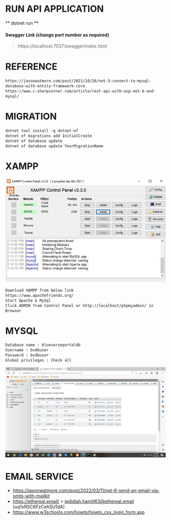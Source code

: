 # RUN API APPLICATION

** dotnet run ** 
#### Swagger Link (change port number as required)
> https://localhost:7037/swagger/index.html
# REFERENCE
```
https://jasonwatmore.com/post/2021/10/26/net-5-connect-to-mysql-database-with-entity-framework-core
https://www.c-sharpcorner.com/article/rest-api-with-asp-net-6-and-mysql/
```

# MIGRATION 

```
dotnet tool install -g dotnet-ef
dotnet ef migrations add InitialCreate
dotnet ef database update
dotnet ef database update YourMigrationName
```

# XAMPP
![Alt text](./Images/XAMPP_ControlPanel.jpg?raw=true "XAMPP Control Panel")
```
Download XAMPP from below link
https://www.apachefriends.org/
Start Apache & MySql
Click ADMIN from Control Panel or http://localhost/phpmyadmin/ in Browser
```

# MYSQL 
```
Database name : blueverseportaldb
Username : bvdbuser
Password : bvdbuser
Global privileges : Check all
```
![Alt text](./Images/CreateServerUser.jpg?raw=true "Create Server User")

# EMAIL SERVICE

* https://jasonwatmore.com/post/2022/03/11/net-6-send-an-email-via-smtp-with-mailkit
* https://ethereal.email/ > jedidiah.hamill63@ethereal.email (uq1xRSC6FzCehSU1dA)
* https://www.w3schools.com/howto/howto_css_login_form.asp


